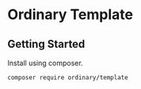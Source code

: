 # Ordinary Template

## Getting Started
Install using composer.
```shell
composer require ordinary/template
```